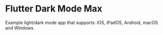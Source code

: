 # Flutter Dark Mode Max

Example light/dark mode app that supports: iOS, iPadOS, Android, macOS and Windows.




